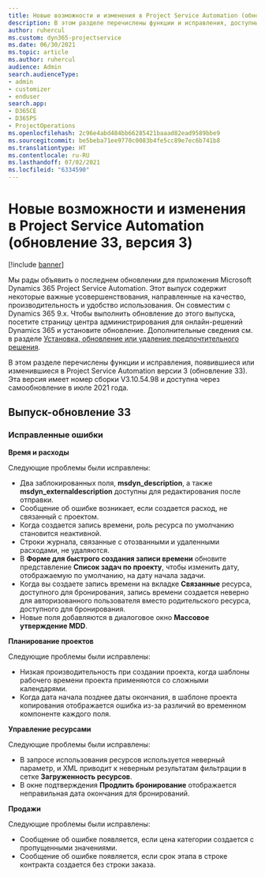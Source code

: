 ```yaml
---
title: Новые возможности и изменения в Project Service Automation (обновление 33, версия 3)
description: В этом разделе перечислены функции и исправления, доступные в Project Service Automation (обновление 33, версия 3).
author: ruhercul
ms.custom: dyn365-projectservice
ms.date: 06/30/2021
ms.topic: article
ms.author: ruhercul
audience: Admin
search.audienceType:
- admin
- customizer
- enduser
search.app:
- D365CE
- D365PS
- ProjectOperations
ms.openlocfilehash: 2c96e4abd484bb66285421baaad82ead9589bbe9
ms.sourcegitcommit: be5beba71ee9770c0083b4fe5cc89e7ec6b741b8
ms.translationtype: HT
ms.contentlocale: ru-RU
ms.lasthandoff: 07/02/2021
ms.locfileid: "6334590"
---
```

# <a name="whats-new-or-changed-in-project-service-automation-update-release-33-v3"></a>Новые возможности и изменения в Project Service Automation (обновление 33, версия 3)

[!include [banner](../includes/psa-now-project-operations.md)]

Мы рады объявить о последнем обновлении для приложения Microsoft Dynamics 365 Project Service Automation. Этот выпуск содержит некоторые важные усовершенствования, направленные на качество, производительность и удобство использования. Он совместим с Dynamics 365 9.x. Чтобы выполнить обновление до этого выпуска, посетите страницу центра администрирования для онлайн-решений Dynamics 365 и установите обновление. Дополнительные сведения см. в разделе [Установка, обновление или удаление предпочтительного решения](/power-platform/admin/install-remove-preferred-solution).

В этом разделе перечислены функции и исправления, появившиеся или изменившиеся в Project Service Automation версии 3 (обновление 33). Эта версия имеет номер сборки V3.10.54.98 и доступна через самообновление в июле 2021 года.

## <a name="update-release-33"></a>Выпуск-обновление 33

### <a name="bug-fixes"></a>Исправленные ошибки

**Время и расходы**

Следующие проблемы были исправлены:

- Два заблокированных поля, **msdyn_description**, а также **msdyn_externaldescription** доступны для редактирования после отправки.
- Сообщение об ошибке возникает, если создается расход, не связанный с проектом.
- Когда создается запись времени, роль ресурса по умолчанию становится неактивной.
- Строки журнала, связанные с отозванными и удаленными расходами, не удаляются.
- В **Форме для быстрого создания записи времени** обновите представление **Список задач по проекту**, чтобы изменить дату, отображаемую по умолчанию, на дату начала задачи.
- Когда вы создаете запись времени на вкладке **Связанные** ресурса, доступного для бронирования, запись времени создается неверно для авторизованного пользователя вместо родительского ресурса, доступного для бронирования.
- Новые поля добавляются в диалоговое окно **Массовое утверждение MDD**.

**Планирование проектов**

Следующие проблемы были исправлены:
- Низкая производительность при создании проекта, когда шаблоны рабочего времени проекта применяются со сложными календарями.
- Когда дата начала позднее даты окончания, в шаблоне проекта копирования отображается ошибка из-за различий во временном компоненте каждого поля.

**Управление ресурсами**

Следующие проблемы были исправлены:
- В запросе использования ресурсов используется неверный параметр, и XML приводит к неверным результатам фильтрации в сетке **Загруженность ресурсов**.
- В окне подтверждения **Продлить бронирование** отображается неправильная дата окончания для бронирований.

**Продажи**

Следующие проблемы были исправлены:
- Сообщение об ошибке появляется, если цена категории создается с пропущенными значениями.
- Сообщение об ошибке появляется, если срок этапа в строке контракта создается без строки заказа.
